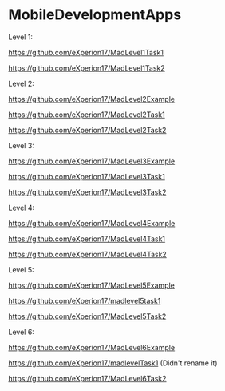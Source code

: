 # MobileDevelopmentApps

Level 1:

https://github.com/eXperion17/MadLevel1Task1

https://github.com/eXperion17/MadLevel1Task2


Level 2:

https://github.com/eXperion17/MadLevel2Example

https://github.com/eXperion17/MadLevel2Task1

https://github.com/eXperion17/MadLevel2Task2


Level 3:

https://github.com/eXperion17/MadLevel3Example

https://github.com/eXperion17/MadLevel3Task1

https://github.com/eXperion17/MadLevel3Task2


Level 4:

https://github.com/eXperion17/MadLevel4Example

https://github.com/eXperion17/MadLevel4Task1

https://github.com/eXperion17/MadLevel4Task2


Level 5:

https://github.com/eXperion17/MadLevel5Example

https://github.com/eXperion17/madlevel5task1

https://github.com/eXperion17/MadLevel5Task2


Level 6:

https://github.com/eXperion17/MadLevel6Example

https://github.com/eXperion17/madlevelTask1 (Didn't rename it)

https://github.com/eXperion17/MadLevel6Task2



